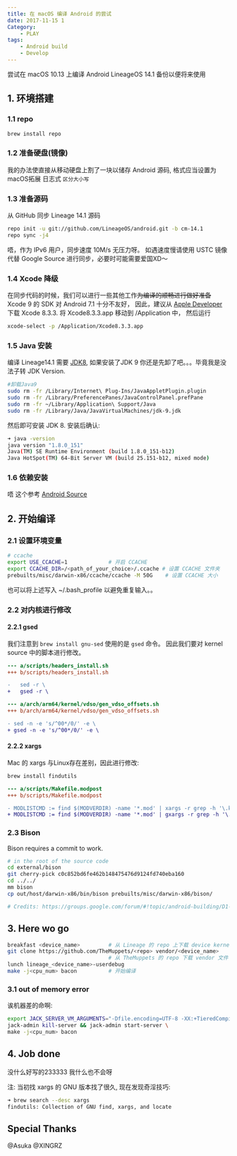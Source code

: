 ```yaml
---
title: 在 macOS 编译 Android 的尝试
date: 2017-11-15 1
Category:
    - PLAY
tags: 
    - Android build
    - Develop
---
```

尝试在 macOS 10.13 上编译 Android LineageOS 14.1 备份以便将来使用
<!-- more -->

## 1. 环境搭建

### 1.1 repo

```bash
brew install repo
```

### 1.2 准备硬盘(镜像)

我的办法使直接从移动硬盘上割了一块以储存 Android 源码, 格式应当设置为 macOS拓展 日志式 `区分大小写`

### 1.3 准备源码

从 GitHub 同步 Lineage 14.1 源码

```bash
repo init -u git://github.com/LineageOS/android.git -b cm-14.1
repo sync -j4
```

唔，作为 IPv6 用户，同步速度 10M/s 无压力呀。
如遇速度慢请使用 USTC 镜像代替 Google Source 进行同步，必要时可能需要爱国XD～

### 1.4 Xcode 降级

在同步代码的时候，我们可以进行一些其他工作~~为编译的顺畅进行做好准备~~
Xcode 9 的 SDK 对 Android 7.1 十分不友好， 因此，建议从 [Apple Developer](https://developer.apple.com/download/more/) 下载 Xcode 8.3.3.
将 Xcode8.3.3.app 移动到 /Application 中， 然后运行

```bash
xcode-select -p /Application/Xcode8.3.3.app
```

### 1.5 Java 安装

编译 Lineage14.1 需要 [JDK8](http://www.oracle.com/technetwork/java/javase/downloads/jdk8-downloads-2133151.html), 如果安装了JDK 9 你还是先卸了吧。。。毕竟我是没法子转 JDK Version.

```bash
#卸载Java9
sudo rm -fr /Library/Internet\ Plug-Ins/JavaAppletPlugin.plugin
sudo rm -fr /Library/PreferencePanes/JavaControlPanel.prefPane
sudo rm -fr ~/Library/Application\ Support/Java
sudo rm -fr /Library/Java/JavaVirtualMachines/jdk-9.jdk
```

然后即可安装 JDK 8.
安装后确认:

```bash
➜ java -version
java version "1.8.0_151"
Java(TM) SE Runtime Environment (build 1.8.0_151-b12)
Java HotSpot(TM) 64-Bit Server VM (build 25.151-b12, mixed mode)
```

### 1.6 依赖安装

唔 这个参考 [Android Source](https://source.android.com/source/initializing)

## 2. 开始编译

### 2.1 设置环境变量

```bash
# ccache
export USE_CCACHE=1             # 开启 CCACHE
export CCACHE_DIR=/<path_of_your_choice>/.ccache # 设置 CCACHE 文件夹
prebuilts/misc/darwin-x86/ccache/ccache -M 50G    # 设置 CCACHE 大小
```

也可以将上述写入 ~/.bash_profile 以避免重复输入。。

### 2.2 对内核进行修改

#### 2.2.1 gsed

我们注意到 `brew install gnu-sed` 使用的是 `gsed` 命令。
因此我们要对 kernel source 中的脚本进行修改。

```diff
--- a/scripts/headers_install.sh
+++ b/scripts/headers_install.sh

-   sed -r \
+   gsed -r \
```

```diff
--- a/arch/arm64/kernel/vdso/gen_vdso_offsets.sh
+++ b/arch/arm64/kernel/vdso/gen_vdso_offsets.sh

- sed -n -e 's/^00*/0/' -e \
+ gsed -n -e 's/^00*/0/' -e \
```

#### 2.2.2 xargs

Mac 的 xargs 与Linux存在差别，因此进行修改:

```bash
brew install findutils
```

```diff
--- a/scripts/Makefile.modpost
+++ b/scripts/Makefile.modpost

- MODLISTCMD := find $(MODVERDIR) -name '*.mod' | xargs -r grep -h '\.ko$$' | sort  -u
+ MODLISTCMD := find $(MODVERDIR) -name '*.mod' | gxargs -r grep -h '\.ko$$' | sort  -u
```

### 2.3 Bison

Bison requires a commit to work.

```bash
# in the root of the source code
cd external/bison
git cherry-pick c0c852bd6fe462b148475476d9124fd740eba160
cd ../../
mm bison
cp out/host/darwin-x86/bin/bison prebuilts/misc/darwin-x86/bison/

# Credits: https://groups.google.com/forum/#!topic/android-building/D1-c5lZ9Oco
```

## 3. Here wo go

``` bash
breakfast <device_name>         # 从 Lineage 的 repo 上下载 device kernel 等
git clone https://github.com/TheMuppets/<repo> vendor/<device_name>
                                # 从 TheMuppets 的 repo 下载 vendor 文件
lunch lineage_<device_name>-userdebug
make -j<cpu_num> bacon          # 开始编译
```

### 3.1 out of memory error

诶机器差的命啊:

```bash
export JACK_SERVER_VM_ARGUMENTS="-Dfile.encoding=UTF-8 -XX:+TieredCompilation -Xmx4096m" \
jack-admin kill-server && jack-admin start-server \
make -j<cpu_num> bacon
```

## 4. Job done

没什么好写的233333
我什么也不会呀

注: 当初找 xargs 的 GNU 版本找了很久, 现在发现奇淫技巧:

```bash
➜ brew search --desc xargs
findutils: Collection of GNU find, xargs, and locate
```

## Special Thanks

@Asuka
@XINGRZ


